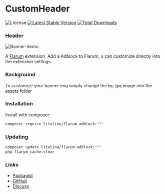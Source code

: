# CustomHeader

![License](https://img.shields.io/badge/license-MIT-blue.svg) [![Latest Stable Version](https://img.shields.io/packagist/v/litalino/flarum-adblock.svg)](https://packagist.org/packages/litalino/flarum-adblock) [![Total Downloads](https://img.shields.io/packagist/dt/litalino/flarum-adblock.svg)](https://packagist.org/packages/litalino/flarum-adblock)

### Header

![Banner-demo](https://github.com/Litalino/flarum-adblock/assets/99712477/51b30d8d-840e-4278-b220-5645ec2b3815)


A [Flarum](http://flarum.org) extension. Add a Adblock to Flarum, u can customize directly into the extension settings.

### Background

To customize your banner img simply change the `bg.jpg` image into the assets folder

### Installation

Install with composer:

```sh
composer require litalino/flarum-adblock:"*"
```

### Updating

```sh
composer update litalino/flarum-adblock:"*"
php flarum cache:clear
```

### Links

- [Packagist](https://packagist.org/packages/litalino/flarum-adblock)
- [GitHub](https://github.com/litalino/flarum-adblock)
- [Discuss](https://discuss.flarum.org/d/33757-adblock-extension)
